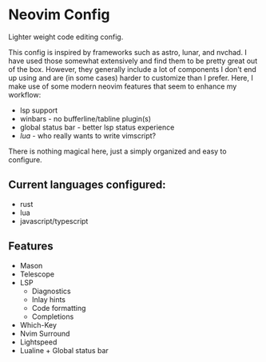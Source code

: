 # Neovim Config
Lighter weight code editing config.

This config is inspired by frameworks such as astro, lunar, and nvchad.
I have used those somewhat extensively and find them to be pretty great out of the box.
However, they generally include a lot of components I don't end up using and are (in some cases) harder to customize than I prefer.
Here, I make use of some modern neovim features that seem to enhance my workflow:

* lsp support
* winbars - no bufferline/tabline plugin(s)
* global status bar - better lsp status experience
* _lua_ - who really wants to write vimscript?

There is nothing magical here, just a simply organized and easy to configure.

## Current languages configured:
* rust
* lua
* javascript/typescript

## Features
* Mason
* Telescope
* LSP
    * Diagnostics
    * Inlay hints
    * Code formatting
    * Completions
* Which-Key
* Nvim Surround
* Lightspeed
* Lualine + Global status bar
